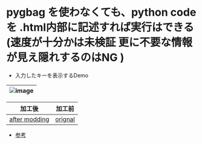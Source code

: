 <link rel="stylesheet" type="text/css" href="/assets/css/styles.css">

# pygbag を使わなくても、python code を .html内部に記述すれば実行はできる (速度が十分かは未検証 更に不要な情報が見え隠れするのはNG )

* 入力したキーを表示するDemo

|![image](https://github.com/jamad/jamad.github.io/assets/949913/bed98232-1841-4a8f-af52-c1787b44dc7f)|
|-|


|加工後|加工前|
|-|-|
|[after modding](https://jamad.github.io/wasm/pygame-web/pygame_simplest.html)|[orignal](https://jamad.github.io/wasm/pygame-web/pygame_simplest.py)|

* [参考](https://pygame-web.github.io/wiki/pygbag-code/)
